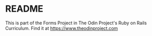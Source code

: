 # README

This is part of the Forms Project in The Odin Project's Ruby on Rails Curriculum. Find it at https://www.theodinproject.com
